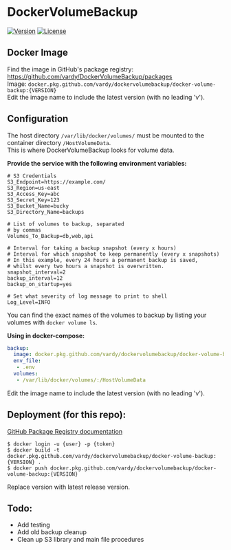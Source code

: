 # DockerVolumeBackup

[![Version](https://img.shields.io/github/v/tag/vardy/dockervolumebackup?label=version&style=flat-square)](https://github.com/vardy/DockerVolumeBackup/packages) [![License](https://img.shields.io/github/license/vardy/dockervolumebackup?style=flat-square)](https://github.com/vardy/DockerVolumeBackup/blob/master/LICENSE)

## Docker Image

Find the image in GitHub's package registry: https://github.com/vardy/DockerVolumeBackup/packages    
Image: `docker.pkg.github.com/vardy/dockervolumebackup/docker-volume-backup:{VERSION}`    
Edit the image name to include the latest version (with no leading 'v').

## Configuration

The host directory `/var/lib/docker/volumes/` must be mounted to the container directory `/HostVolumeData`.    
This is where DockerVolumeBackup looks for volume data.

**Provide the service with the following environment variables:**
```Properties
# S3 Credentials
S3_Endpoint=https://example.com/
S3_Region=us-east
S3_Access_Key=abc
S3_Secret_Key=123
S3_Bucket_Name=bucky
S3_Directory_Name=backups

# List of volumes to backup, separated
# by commas
Volumes_To_Backup=db,web,api

# Interval for taking a backup snapshot (every x hours)
# Interval for which snapshot to keep permanently (every x snapshots)
# In this example, every 24 hours a permanent backup is saved,
# whilst every two hours a snapshot is overwritten.
snapshot_interval=2
backup_interval=12
backup_on_startup=yes

# Set what severity of log message to print to shell
Log_Level=INFO
```

You can find the exact names of the volumes to backup by listing your volumes with `docker volume ls`.

**Using in docker-compose:**

```yml
backup:
  image: docker.pkg.github.com/vardy/dockervolumebackup/docker-volume-backup:{VERSION}
  env_file:
   - .env
  volumes:
   - /var/lib/docker/volumes/:/HostVolumeData
```

Edit the image name to include the latest version (with no leading 'v').

## Deployment (for this repo):

[GitHub Package Registry documentation](https://help.github.com/en/articles/configuring-docker-for-use-with-github-package-registry)

```
$ docker login -u {user} -p {token}
$ docker build -t docker.pkg.github.com/vardy/dockervolumebackup/docker-volume-backup:{VERSION} .
$ docker push docker.pkg.github.com/vardy/dockervolumebackup/docker-volume-backup:{VERSION}
```

Replace version with latest release version.

## Todo:    
 - Add testing
 - Add old backup cleanup
 - Clean up S3 library and main file procedures
